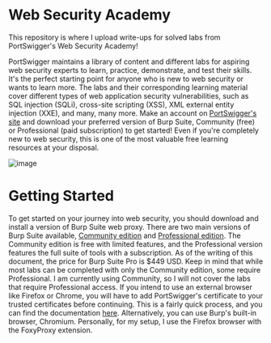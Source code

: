 # Web Security Academy

This repository is where I upload write-ups for solved labs from PortSwigger's Web Security Academy!

PortSwigger maintains a library of content and different labs for aspiring web security experts to learn, practice, demonstrate, and test their skills. It's the perfect starting point for anyone who is new to web security or wants to learn more. The labs and their corresponding learning material cover different types of web application security vulnerabilities, such as SQL injection (SQLi), cross-site scripting (XSS), XML external entity injection (XXE), and many, many more. Make an account on [PortSwigger's site](https://portswigger.net/web-security/learning-path) and download your preferred version of Burp Suite, Community (free) or Professional (paid subscription) to get started! Even if you're completely new to web security, this is one of the most valuable free learning resources at your disposal. 

![image](https://github.com/tatruesdell/WebSecurityAcademy/assets/43506369/f6ced643-c924-40ae-a270-212f44f83236)

# Getting Started

To get started on your journey into web security, you should download and install a version of Burp Suite web proxy. There are two main versions of Burp Suite available, [Community edition](https://portswigger.net/burp/communitydownload) and [Professional edition](https://portswigger.net/burp/pro). The Community edition is free with limited features, and the Professional version features the full suite of tools with a subscription. As of the writing of this document, the price for Burp Suite Pro is $449 USD. Keep in mind that while most labs can be completed with only the Community edition, some require Professional. I am currently using Community, so I will not cover the labs that require Professional access. If you intend to use an external browser like Firefox or Chrome, you will have to add PortSwigger's certificate to your trusted certificates before continuing. This is a fairly quick process, and you can find the documentation [here](https://portswigger.net/burp/documentation/desktop/external-browser-config/certificate). Alternatively, you can use Burp's built-in browser, Chromium. Personally, for my setup, I use the Firefox browser with the FoxyProxy extension. 
